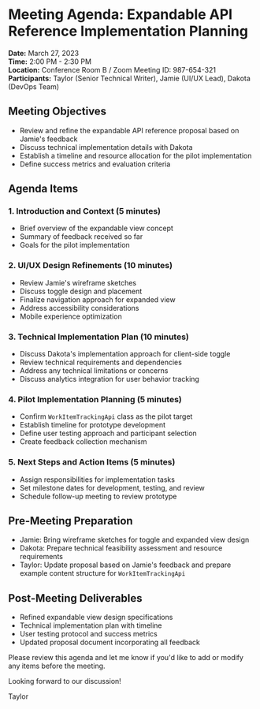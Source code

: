 # Meeting Agenda: Expandable API Reference Implementation Planning

**Date:** March 27, 2023  
**Time:** 2:00 PM - 2:30 PM  
**Location:** Conference Room B / Zoom Meeting ID: 987-654-321  
**Participants:** Taylor (Senior Technical Writer), Jamie (UI/UX Lead), Dakota (DevOps Team)

## Meeting Objectives
- Review and refine the expandable API reference proposal based on Jamie's feedback
- Discuss technical implementation details with Dakota
- Establish a timeline and resource allocation for the pilot implementation
- Define success metrics and evaluation criteria

## Agenda Items

### 1. Introduction and Context (5 minutes)
- Brief overview of the expandable view concept
- Summary of feedback received so far
- Goals for the pilot implementation

### 2. UI/UX Design Refinements (10 minutes)
- Review Jamie's wireframe sketches
- Discuss toggle design and placement
- Finalize navigation approach for expanded view
- Address accessibility considerations
- Mobile experience optimization

### 3. Technical Implementation Plan (10 minutes)
- Discuss Dakota's implementation approach for client-side toggle
- Review technical requirements and dependencies
- Address any technical limitations or concerns
- Discuss analytics integration for user behavior tracking

### 4. Pilot Implementation Planning (5 minutes)
- Confirm `WorkItemTrackingApi` class as the pilot target
- Establish timeline for prototype development
- Define user testing approach and participant selection
- Create feedback collection mechanism

### 5. Next Steps and Action Items (5 minutes)
- Assign responsibilities for implementation tasks
- Set milestone dates for development, testing, and review
- Schedule follow-up meeting to review prototype

## Pre-Meeting Preparation
- Jamie: Bring wireframe sketches for toggle and expanded view design
- Dakota: Prepare technical feasibility assessment and resource requirements
- Taylor: Update proposal based on Jamie's feedback and prepare example content structure for `WorkItemTrackingApi`

## Post-Meeting Deliverables
- Refined expandable view design specifications
- Technical implementation plan with timeline
- User testing protocol and success metrics
- Updated proposal document incorporating all feedback

Please review this agenda and let me know if you'd like to add or modify any items before the meeting.

Looking forward to our discussion!

Taylor 